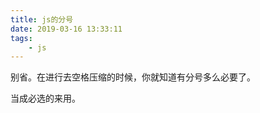 ```yaml
---
title: js的分号
date: 2019-03-16 13:33:11
tags:
	- js
---
```








别省。在进行去空格压缩的时候，你就知道有分号多么必要了。

当成必选的来用。

